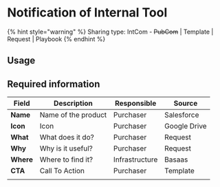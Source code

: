 # Notification of Internal Tool

{% hint style="warning" %}
Sharing type: IntCom - ~~PubCom~~ | Template | Request | Playbook
{% endhint %}

## Usage





## Required information

| Field     | Description         | Responsible    | Source       |
| --------- | ------------------- | -------------- | ------------ |
| **Name**  | Name of the product | Purchaser      | Salesforce   |
| **Icon**  | Icon                | Purchaser      | Google Drive |
| **What**  | What does it do?    | Purchaser      | Request      |
| **Why**   | Why is it useful?   | Purchaser      | Request      |
| **Where** | Where to find it?   | Infrastructure | Basaas       |
| **CTA**   | Call To Action      | Purchaser      | Template     |
|           |                     |                |              |





